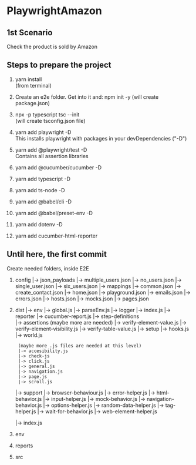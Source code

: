 # PlaywrightAmazon

## 1st Scenario
    
Check the product is sold by Amazon

## Steps to prepare the project

1. yarn install  
(from terminal)

2. Create an e2e folder. Get into it and:
npm init -y
(will create package.json)  

3. npx -p typescript tsc --init  
(will create tsconfig.json file)

4. yarn add playwright -D  
This installs playwright with packages in your devDependencies ("-D")

5. yarn add @playwright/test -D  
Contains all assertion libraries

6. yarn add @cucumber/cucumber -D

7. yarn add typescript -D

8. yarn add ts-node -D

9. yarn add @babel/cli -D

10. yarn add @babel/preset-env -D

11. yarn add dotenv -D

12. yarn add cucumber-html-reporter


Until here, the first commit
------------------------------------

Create needed folders, inside E2E

1. config
    |-> json_payloads
        |-> multiple_users.json
        |-> no_users.json
        |-> single_user.json
        |-> six_users.json
    |-> mappings
        |-> common.json
        |-> create_contact.json
        |-> home.json
        |-> playground.json
    |-> emails.json
    |-> errors.json
    |-> hosts.json
    |-> mocks.json
    |-> pages.json

2. dist
    |-> env
        |-> global.js
        |-> parseEnv.js
    |-> logger
        |-> index.js
    |-> reporter
        |-> cucumber-report.js
    |-> step-definitions        
        |-> assertions          (maybe more are needed)
            |-> verify-element-value.js
            |-> verify-element-visibility.js
            |-> verify-table-value.js
        |-> setup
            |-> hooks.js
            |-> world.js

        (maybe more .js files are needed at this level)
        |-> accesibility.js
        |-> check-js
        |-> click.js
        |-> general.js
        |-> navigation.js
        |-> page.js
        |-> scroll.js

    |-> support
        |-> browser-behaviour.js
        |-> error-helper.js
        |-> html-behavior.js
        |-> input-helper.js
        |-> mock-behavior.js
        |-> navigation-behavior.js
        |-> options-helper.js
        |-> random-data-helper.js
        |-> tag-helper.js
        |-> wait-for-behavior.js
        |-> web-element-helper.js

    |-> index.js

3. env
4. reports
5. src

